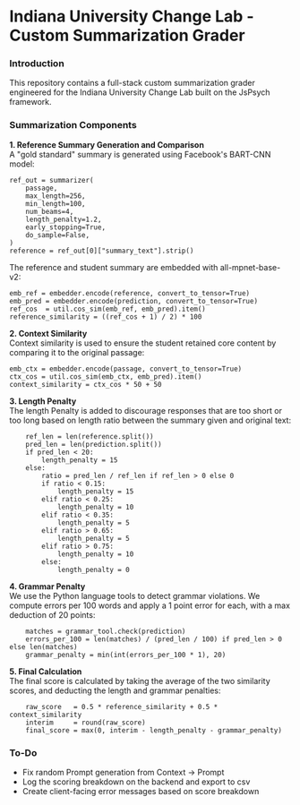 # Indiana University Change Lab - Custom Summarization Grader

### Introduction
This repository contains a full-stack custom summarization grader engineered for the Indiana University Change Lab built on the JsPsych framework.

### Summarization Components
**1. Reference Summary Generation and Comparison** \
A "gold standard" summary is generated using Facebook's BART-CNN model:

```
ref_out = summarizer(
    passage,
    max_length=256,
    min_length=100,
    num_beams=4,
    length_penalty=1.2,
    early_stopping=True,
    do_sample=False,
)
reference = ref_out[0]["summary_text"].strip()
```

The reference and student summary are embedded with all-mpnet-base-v2:

```
emb_ref = embedder.encode(reference, convert_to_tensor=True)
emb_pred = embedder.encode(prediction, convert_to_tensor=True)
ref_cos  = util.cos_sim(emb_ref, emb_pred).item()
reference_similarity = ((ref_cos + 1) / 2) * 100
```

**2. Context Similarity** \
Context similarity is used to ensure the student retained core content by comparing it to the original passage:

```
emb_ctx = embedder.encode(passage, convert_to_tensor=True)
ctx_cos = util.cos_sim(emb_ctx, emb_pred).item()
context_similarity = ctx_cos * 50 + 50
```

**3. Length Penalty** \
The length Penalty is added to discourage responses that are too short or too long based on length ratio between the summary given and original text:

```
    ref_len = len(reference.split())
    pred_len = len(prediction.split())
    if pred_len < 20:
        length_penalty = 15
    else:
        ratio = pred_len / ref_len if ref_len > 0 else 0
        if ratio < 0.15:
            length_penalty = 15
        elif ratio < 0.25:
            length_penalty = 10
        elif ratio < 0.35:
            length_penalty = 5
        elif ratio > 0.65:
            length_penalty = 5
        elif ratio > 0.75:
            length_penalty = 10
        else:
            length_penalty = 0
```

**4. Grammar Penalty** \
We use the Python language tools to detect grammar violations. We compute errors per 100 words and apply a 1 point error for each, with a max deduction of 20 points:

```
    matches = grammar_tool.check(prediction)
    errors_per_100 = len(matches) / (pred_len / 100) if pred_len > 0 else len(matches)
    grammar_penalty = min(int(errors_per_100 * 1), 20)
```

**5. Final Calculation** \
The final score is calculated by taking the average of the two similarity scores, and deducting the length and grammar penalties:
```
    raw_score   = 0.5 * reference_similarity + 0.5 * context_similarity
    interim     = round(raw_score)
    final_score = max(0, interim - length_penalty - grammar_penalty)
```

### To-Do
- Fix random Prompt generation from Context -> Prompt
- Log the scoring breakdown on the backend and export to csv
- Create client-facing error messages based on score breakdown
